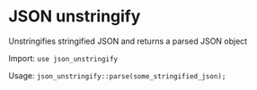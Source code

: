 # JSON unstringify

Unstringifies stringified JSON and returns a parsed JSON object

Import:
`use json_unstringify`

Usage:
`json_unstringify::parse(some_stringified_json);`

